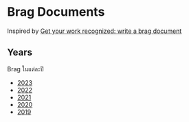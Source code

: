 # Brag Documents

Inspired by [Get your work recognized: write a brag
document](https://jvns.ca/blog/brag-documents/)

## Years

Brag ในแต่ละปี

* [2023](2023.md)
* [2022](2022.md)
* [2021](2021.md)
* [2020](2020.md)
* [2019](2019.md)
